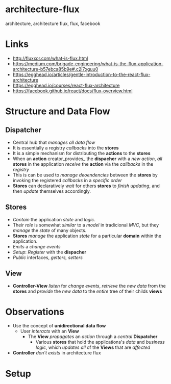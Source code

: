 # architecture-flux
architecture, architecture flux, flux, facebook

# Links
- http://fluxxor.com/what-is-flux.html
- https://medium.com/brigade-engineering/what-is-the-flux-application-architecture-b57ebca85b9e#.c2i7xguu0
- https://egghead.io/articles/gentle-introduction-to-the-react-flux-architecture
- https://egghead.io/courses/react-flux-architecture
- https://facebook.github.io/react/docs/flux-overview.html

# Structure and Data Flow

## Dispatcher
- Central hub that _manages all data flow_
- It is essentially a registry _callbacks_ into the **stores**
- It is a simple mechanism for distributing the **actions** to the **stores**
- When an **action** creator_provides_ the **dispacher** with a _new action_, _all_ **stores** in the application _receive_ the **action** via the _callbacks_ in the _registry_
- This is can be used to _manage_ _deoendencies_ between the **stores** by invoking the registered _callbacks_ in a _specific order_
- **Stores** can declaratively _wait_ for others **stores** to _finish_ _updating_, and then _update_ themselves accordingly.


## Stores
- _Contain_ the application _state_ and _logic_.
- Their _role_ is somewhat _similar_ to a _model_ in tradicional _MVC_, but they _manage_ the _state_ of many objects.
- **Stores** _manage_ the application _state_ for a particular **domain** within the application.
- _Emits_ a _change events_
- _Setup_: _Register_ with the **dispacher**
- _Public_ interfaces, _getters, setters_

## View
- **Controller-View** _listen_ for _change events_, _retrieve_ the _new data_ from the **stores** and _provide_ the _new data_ to the _entire_ tree of their childs **views**


# Observations
- Use the concept of **unidirectional data flow**
  - User _interacts_ with an **View**
    - The **View** _propagates_ an _action_ through a _central_ **Dispatcher**
      - Various **stores** that hold the applications's _data_ and _business logic_, which _updates_ _all_ of the **Views** that are _affected_
- **Controller** _don't exists_ in architecture flux


# Setup
